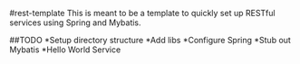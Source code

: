 #rest-template
This is meant to be a template to quickly set up RESTful services using Spring and Mybatis.

##TODO
*Setup directory structure
*Add libs
*Configure Spring
	*Stub out Mybatis
*Hello World Service